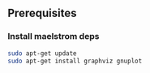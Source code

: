 ## Prerequisites

### Install maelstrom deps
```bash
sudo apt-get update
sudo apt-get install graphviz gnuplot
```